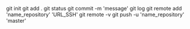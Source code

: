 git init
git add .
git status
git commit -m 'message'
git log
git remote add 'name_repository' 'URL_SSH'
git remote -v 
git push -u 'name_repository' 'master'